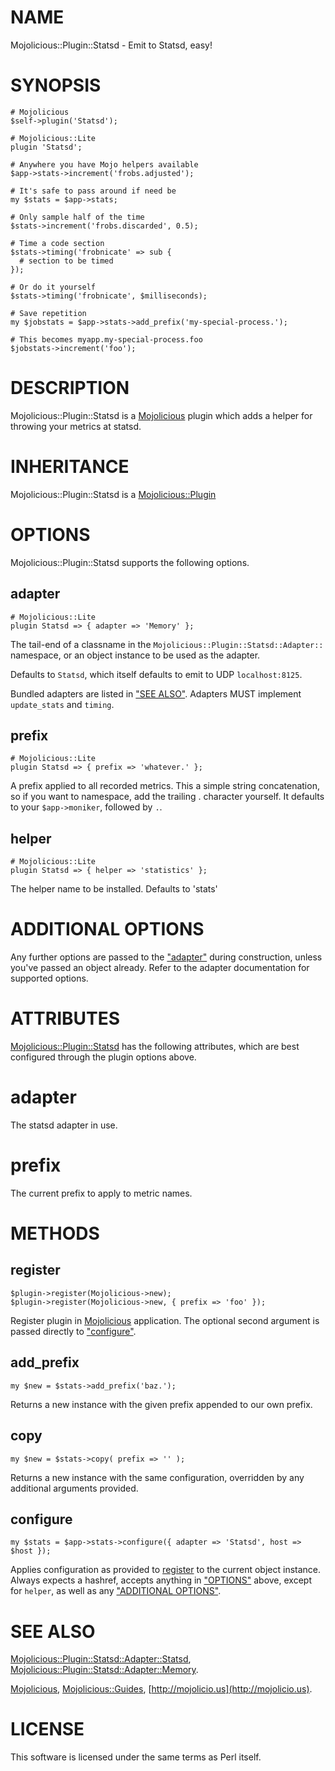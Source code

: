 # NAME

Mojolicious::Plugin::Statsd - Emit to Statsd, easy!

# SYNOPSIS

    # Mojolicious
    $self->plugin('Statsd');

    # Mojolicious::Lite
    plugin 'Statsd';

    # Anywhere you have Mojo helpers available
    $app->stats->increment('frobs.adjusted');

    # It's safe to pass around if need be
    my $stats = $app->stats;

    # Only sample half of the time
    $stats->increment('frobs.discarded', 0.5);

    # Time a code section
    $stats->timing('frobnicate' => sub {
      # section to be timed
    });

    # Or do it yourself
    $stats->timing('frobnicate', $milliseconds);

    # Save repetition
    my $jobstats = $app->stats->add_prefix('my-special-process.');

    # This becomes myapp.my-special-process.foo
    $jobstats->increment('foo');

# DESCRIPTION

Mojolicious::Plugin::Statsd is a [Mojolicious](https://metacpan.org/pod/Mojolicious) plugin which adds a helper for
throwing your metrics at statsd.

# INHERITANCE

Mojolicious::Plugin::Statsd
  is a [Mojolicious::Plugin](https://metacpan.org/pod/Mojolicious::Plugin)

# OPTIONS

Mojolicious::Plugin::Statsd supports the following options.

## adapter

    # Mojolicious::Lite
    plugin Statsd => { adapter => 'Memory' };

The tail-end of a classname in the `Mojolicious::Plugin::Statsd::Adapter::`
namespace, or an object instance to be used as the adapter.

Defaults to `Statsd`, which itself defaults to emit to UDP `localhost:8125`.

Bundled adapters are listed in ["SEE ALSO"](#see-also).  Adapters MUST implement
`update_stats` and `timing`.

## prefix

    # Mojolicious::Lite
    plugin Statsd => { prefix => 'whatever.' };

A prefix applied to all recorded metrics. This a simple string concatenation,
so if you want to namespace, add the trailing . character yourself.  It
defaults to your `$app->moniker`, followed by `.`.

## helper

    # Mojolicious::Lite
    plugin Statsd => { helper => 'statistics' };

The helper name to be installed. Defaults to 'stats'

# ADDITIONAL OPTIONS

Any further options are passed to the ["adapter"](#adapter) during construction, unless
you've passed an object already.  Refer to the adapter documentation for
supported options.

# ATTRIBUTES

[Mojolicious::Plugin::Statsd](https://metacpan.org/pod/Mojolicious::Plugin::Statsd) has the following attributes, which are best
configured through the plugin options above.

# adapter

The statsd adapter in use.

# prefix

The current prefix to apply to metric names.

# METHODS

## register

    $plugin->register(Mojolicious->new);
    $plugin->register(Mojolicious->new, { prefix => 'foo' });

Register plugin in [Mojolicious](https://metacpan.org/pod/Mojolicious) application. The optional second argument is
passed directly to ["configure"](#configure).

## add\_prefix

    my $new = $stats->add_prefix('baz.');

Returns a new instance with the given prefix appended to our own prefix.

## copy

    my $new = $stats->copy( prefix => '' );

Returns a new instance with the same configuration, overridden by any
additional arguments provided.

## configure

    my $stats = $app->stats->configure({ adapter => 'Statsd', host => $host });

Applies configuration as provided to [register](https://metacpan.org/pod/register) to the current object
instance.  Always expects a hashref, accepts anything in ["OPTIONS"](#options) above,
except for `helper`, as well as any ["ADDITIONAL OPTIONS"](#additional-options).

# SEE ALSO

[Mojolicious::Plugin::Statsd::Adapter::Statsd](https://metacpan.org/pod/Mojolicious::Plugin::Statsd::Adapter::Statsd), [Mojolicious::Plugin::Statsd::Adapter::Memory](https://metacpan.org/pod/Mojolicious::Plugin::Statsd::Adapter::Memory).

[Mojolicious](https://metacpan.org/pod/Mojolicious), [Mojolicious::Guides](https://metacpan.org/pod/Mojolicious::Guides), [http://mojolicio.us](http://mojolicio.us).

# LICENSE

This software is licensed under the same terms as Perl itself.
